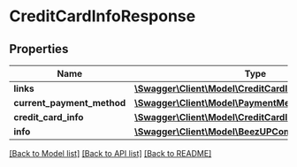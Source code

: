 # CreditCardInfoResponse

## Properties
Name | Type | Description | Notes
------------ | ------------- | ------------- | -------------
**links** | [**\Swagger\Client\Model\CreditCardInfoResponseLinks**](CreditCardInfoResponseLinks.md) |  | [optional] 
**current_payment_method** | [**\Swagger\Client\Model\PaymentMethod**](PaymentMethod.md) |  | 
**credit_card_info** | [**\Swagger\Client\Model\CreditCardInfoWithCardType**](CreditCardInfoWithCardType.md) |  | [optional] 
**info** | [**\Swagger\Client\Model\BeezUPCommonInfoSummaries**](BeezUPCommonInfoSummaries.md) |  | [optional] 

[[Back to Model list]](../README.md#documentation-for-models) [[Back to API list]](../README.md#documentation-for-api-endpoints) [[Back to README]](../README.md)


